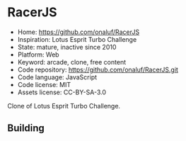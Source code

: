 # RacerJS

- Home: https://github.com/onaluf/RacerJS
- Inspiration: Lotus Esprit Turbo Challenge
- State: mature, inactive since 2010
- Platform: Web
- Keyword: arcade, clone, free content
- Code repository: https://github.com/onaluf/RacerJS.git
- Code language: JavaScript
- Code license: MIT
- Assets license: CC-BY-SA-3.0

Clone of Lotus Esprit Turbo Challenge.

## Building
